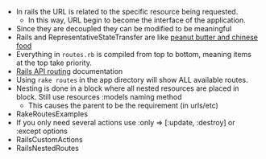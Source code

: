 * In rails the URL is related to the specific resource being requested.
  * In this way, URL begin to become the interface of the application.
* Since they are decoupled they can be modified to be meaningful
* Rails and RepresentativeStateTransfer are like [peanut butter and chinese food][1]
* Everything in `routes.rb` is compiled from top to bottom, meaning items at the top take priority.
* [Rails API routing][2] documentation
* Using `rake routes` in the app directory will show ALL available routes.
* Nesting is done in a block where all nested resources are placed in block. Still use resources :models naming method
  * This causes the parent to be the requirement (in urls/etc)
* RakeRoutesExamples
* If you only need several actions use :only => [:update, :destroy] or :except options
* RailsCustomActions
* RailsNestedRoutes

[1]: http://youtu.be/8RUO-V9BSnc
[2]: http://api.rubyonrails.org/classes/Actioncontroller/Routing.html